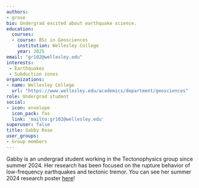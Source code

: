 ```yaml
---
authors:
- grose
bio: Undergrad excited about earthquake science.
education:
  courses:
  - course: BSc in Geosciences
    institution: Wellesley College
    year: 2025
email: "gr102@wellesley.edu"
interests:
 - Earthquakes
 - Subduction zones
organizations:
- name: Wellesley College
  url: "https://www.wellesley.edu/academics/department/geosciences"
role: Undergrad student
social:
- icon: envelope
  icon_pack: fas
  link: 'mailto:gr102@wellesley.edu'
superuser: false
title: Gabby Rose
user_groups:
- Group members
---
```


Gabby is an undergrad student working in the Tectonophysics group since summer 2024. Her research has been focused on the rupture behavior of low-frequency earthquakes and tectonic tremor. You can see her summer 2024 research poster [here](files/grose_poster_2024.pdf)! 
